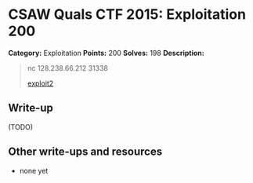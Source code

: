 # CSAW Quals CTF 2015: Exploitation 200

**Category:** Exploitation
**Points:** 200
**Solves:** 198
**Description:** 

> nc 128.238.66.212 31338
>
> [exploit2](exploit2)

## Write-up

(TODO)

## Other write-ups and resources

* none yet